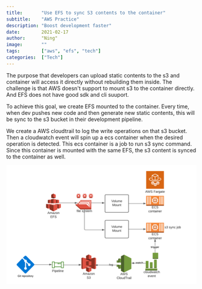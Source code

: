 ```yaml
---
title:       "Use EFS to sync S3 contents to the container"
subtitle:    "AWS Practice"
description: "Boost development faster"
date:        2021-02-17
author:      "Ning"
image:       ""
tags:        ["aws", "efs", "tech"]
categories:  ["Tech"]
---
```

The purpose that developers can upload static contents to the s3 and container will access it directly without rebuilding them inside. The challenge is that AWS doesn't support to mount s3 to the container directly. And EFS does not have good sdk and cli suuport.

To achieve this goal, we create EFS mounted to the container. Every time, when dev pushes new code and then generate new static contents, this will be sync to the s3 bucket in their development pipeline.

We create a AWS cloudtrail to log the write operations on that s3 bucket. Then a cloudwatch event will spin up a ecs container when the desired operation is detected. This ecs container is a job to run s3 sync command. Since this container is mounted with the same EFS, the s3 content is synced to the container as well.


![aws-efs-s3-sync](../images/aws-efs-s3-sync.png )
